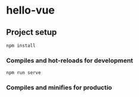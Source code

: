 # hello-vue

## Project setup
```
npm install
```

### Compiles and hot-reloads for development
```
npm run serve
```

### Compiles and minifies for productio
